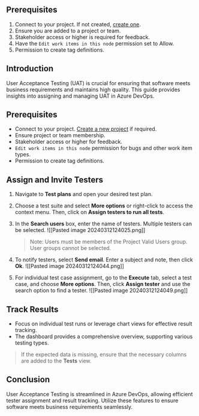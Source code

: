 ## Prerequisites

1. Connect to your project. If not created, [create one](https://chat.openai.com/c/4a308997-d388-4111-a4e1-6608e2e70607#).
2. Ensure you are added to a project or team.
3. Stakeholder access or higher is required for feedback.
4. Have the `Edit work items in this node` permission set to Allow.
5. Permission to create tag definitions.

## Introduction

User Acceptance Testing (UAT) is crucial for ensuring that software meets business requirements and maintains high quality. This guide provides insights into assigning and managing UAT in Azure DevOps.

## Prerequisites

- Connect to your project. [Create a new project](https://chat.openai.com/c/4a308997-d388-4111-a4e1-6608e2e70607#) if required.
- Ensure project or team membership.
- Stakeholder access or higher for feedback.
- `Edit work items in this node` permission for bugs and other work item types.
- Permission to create tag definitions.

## Assign and Invite Testers

1. Navigate to **Test plans** and open your desired test plan.
2. Choose a test suite and select **More options** or right-click to access the context menu. Then, click on **Assign testers to run all tests**.

3. In the **Search users** box, enter the name of testers. Multiple testers can be selected.
    ![[Pasted image 20240312124025.png]]
    > Note: Users must be members of the Project Valid Users group. User groups cannot be selected.
4. To notify testers, select **Send email**. Enter a subject and note, then click **Ok**.
    ![[Pasted image 20240312124044.png]]
5. For individual test case assignment, go to the **Execute** tab, select a test case, and choose **More options**. Then, click **Assign tester** and use the search option to find a tester.
    ![[Pasted image 20240312124049.png]]

## Track Results

- Focus on individual test runs or leverage chart views for effective result tracking.
- The dashboard provides a comprehensive overview, supporting various testing types.

> If the expected data is missing, ensure that the necessary columns are added to the **Tests** view.

## Conclusion

User Acceptance Testing is streamlined in Azure DevOps, allowing efficient tester assignment and result tracking. Utilize these features to ensure software meets business requirements seamlessly.
